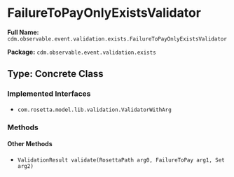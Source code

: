 # FailureToPayOnlyExistsValidator

**Full Name:** `cdm.observable.event.validation.exists.FailureToPayOnlyExistsValidator`

**Package:** `cdm.observable.event.validation.exists`

## Type: Concrete Class

### Implemented Interfaces

- `com.rosetta.model.lib.validation.ValidatorWithArg`

### Methods

#### Other Methods

- `ValidationResult validate(RosettaPath arg0, FailureToPay arg1, Set arg2)`


